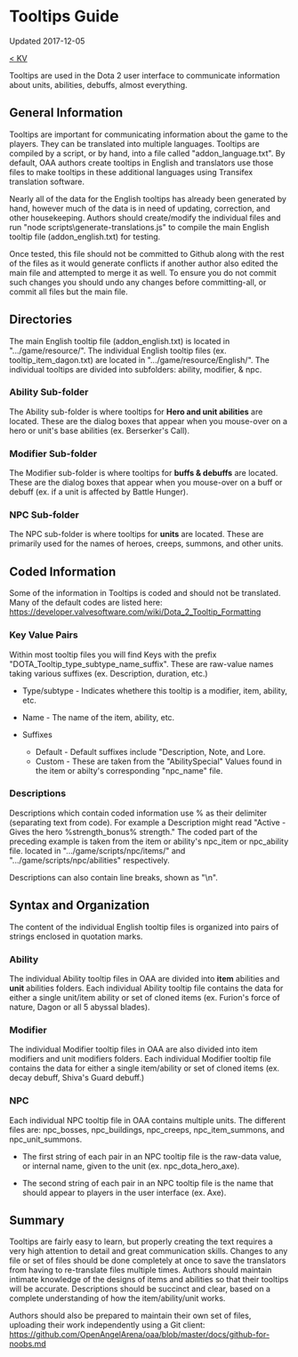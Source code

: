 # Tooltips Guide

Updated 2017-12-05

[< KV][0]

Tooltips are used in the Dota 2 user interface to communicate information about units, abilities, debuffs, almost everything.

## General Information

Tooltips are important for communicating information about the game to the players. They can be translated into multiple languages. Tooltips are compiled by a script, or by hand, into a file called "addon_language.txt". By default, OAA authors create tooltips in English and translators use those files to make tooltips in these additional languages using Transifex translation software.

Nearly all of the data for the English tooltips has already been generated by hand, however much of the data is in need of updating, correction, and other housekeeping. Authors should create/modify the individual files and run "node scripts\generate-translations.js" to compile the main English tooltip file (addon_english.txt) for testing. 

Once tested, this file should not be committed to Github along with the rest of the files as it would generate conflicts if another author also edited the main file and attempted to merge it as well. To ensure you do not commit such changes you should undo any changes before committing-all, or commit all files but the main file.

## Directories

The main English tooltip file (addon_english.txt) is located in ".../game/resource/". 
The individual English tooltip files (ex. tooltip_item_dagon.txt) are located in ".../game/resource/English/". The individual tooltips are divided into subfolders: ability, modifier, & npc.

### Ability Sub-folder

The Ability sub-folder is where tooltips for **Hero and unit abilities** are located. These are the dialog boxes that appear when you mouse-over on a hero or unit's base abilities (ex. Berserker's Call).

### Modifier Sub-folder

The Modifier sub-folder is where tooltips for **buffs & debuffs** are located. These are the dialog boxes that appear when you mouse-over on a buff or debuff (ex. if a unit is affected by Battle Hunger).

### NPC Sub-folder

The NPC sub-folder is where tooltips for **units** are located. These are primarily used for the names of heroes, creeps, summons, and other units.

## Coded Information

Some of the information in Tooltips is coded and should not be translated. Many of the default codes are listed here: https://developer.valvesoftware.com/wiki/Dota_2_Tooltip_Formatting

### Key Value Pairs

Within most tooltip files you will find Keys with the prefix "DOTA_Tooltip_type_subtype_name_suffix". These are raw-value names taking various suffixes (ex. Description, duration, etc.)

- Type/subtype - Indicates whethere this tooltip is a modifier, item, ability, etc.

- Name - The name of the item, ability, etc.

- Suffixes
  - Default - Default suffixes include "Description, Note, and Lore.
  - Custom - These are taken from the "AbilitySpecial" Values found in the item or abilty's corresponding "npc_name" file.

### Descriptions

Descriptions which contain coded information use % as their delimiter (separating text from code). For example a Description might read "Active - Gives the hero %strength_bonus% strength." The coded part of the preceding example is taken from the item or ability's npc_item or npc_ability file. located in ".../game/scripts/npc/items/" and ".../game/scripts/npc/abilities" respectively.

Descriptions can also contain line breaks, shown as "\n".

## Syntax and Organization

The content of the individual English tooltip files is organized into pairs of strings enclosed in quotation marks. 

### Ability

The individual Ability tooltip files in OAA are divided into **item** abilities and **unit** abilities folders. Each individual Ability tooltip file contains the data for either a single unit/item ability or set of cloned items (ex. Furion's force of nature, Dagon or all 5 abyssal blades).

### Modifier

The individual Modifier tooltip files in OAA are also divided into item modifiers and unit modifiers folders. Each individual Modifier tooltip file contains the data for either a single item/ability or set of cloned items (ex. decay debuff, Shiva's Guard debuff.)

### NPC

Each individual NPC tooltip file in OAA contains multiple units. The different files are: npc_bosses, npc_buildings, npc_creeps, npc_item_summons, and npc_unit_summons.

- The first string of each pair in an NPC tooltip file is the raw-data value, or internal name, given to the unit (ex. npc_dota_hero_axe).

- The second string of each pair in an NPC tooltip file is the name that should appear to players in the user interface (ex. Axe).

## Summary

Tooltips are fairly easy to learn, but properly creating the text requires a very high attention to detail and great communication skills. Changes to any file or set of files should be done completely at once to save the translators from having to re-translate files multiple times. Authors should maintain intimate knowledge of the designs of items and abilities so that their tooltips will be accurate. Descriptions should be succinct and clear, based on a complete understanding of how the item/ability/unit works. 

Authors should also be prepared to maintain their own set of files, uploading their work independently using a Git client: https://github.com/OpenAngelArena/oaa/blob/master/docs/github-for-noobs.md

[0]: README.md
